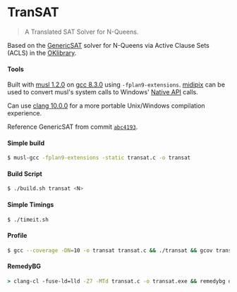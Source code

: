 # TranSAT
> A Translated SAT Solver for N-Queens.

Based on the [GenericSAT](https://github.com/OKullmann/oklibrary/tree/master/Satisfiability/Transformers/Generators/Queens/GenericSAT) solver for N-Queens via Active Clause Sets (ACLS) in the [OKlibrary](https://github.com/OKullmann/oklibrary/).

#### Tools

Built with [musl 1.2.0](https://musl.libc.org/) on [gcc 8.3.0](https://gcc.gnu.org/) using `-fplan9-extensions`. [midipix](https://midipix.org/) can be used to convert musl's system calls to Windows' [Native API](https://en.wikipedia.org/wiki/Native_API) calls.

Can use [clang 10.0.0](https://clang.llvm.org/) for a more portable Unix/Windows compilation experience.

Reference GenericSAT from commit [`abc4193`](https://github.com/OKullmann/oklibrary/commit/abc419334da4e73f44dd1c13cc4d3ae78a534b63).

#### Simple build
```bash
$ musl-gcc -fplan9-extensions -static transat.c -o transat
```

#### Build Script
```bash
$ ./build.sh transat <N>
```

#### Simple Timings
```bash
$ ./timeit.sh
```

#### Profile
```bash
$ gcc --coverage -DN=10 -o transat transat.c && ./transat && gcov transat.c -m
```

#### RemedyBG
```cmd
> clang-cl -fuse-ld=lld -Z7 -MTd transat.c -o transat.exe && remedybg dbg.rdbg
```
